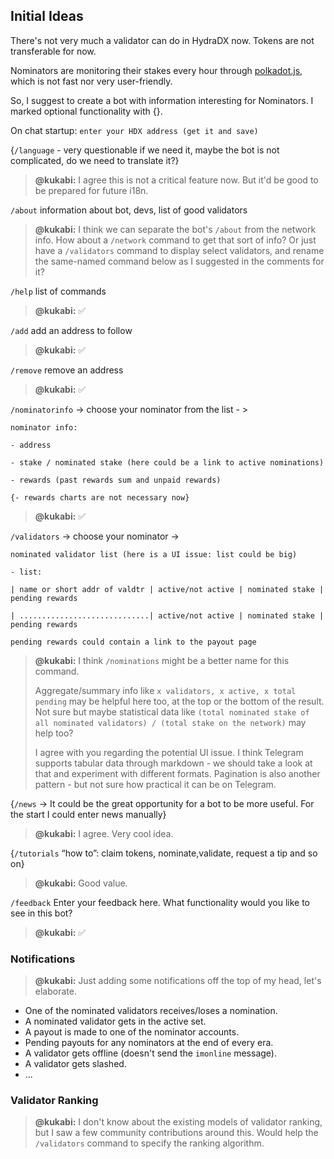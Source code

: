 ## Initial Ideas

There's not very much a validator can do in HydraDX now. Tokens are not transferable for now.

Nominators are monitoring their stakes every hour through [polkadot.js](https://polkadot.js.org/apps/?rpc=wss%3A%2F%2Frpc-01.snakenet.hydradx.io#), which is not fast nor very user-friendly.

So, I suggest to create a bot with information interesting for Nominators.
I marked optional functionality with {}.

On chat startup: `enter your HDX address (get it and save)`

{`/language` - very questionable if we need it, maybe the bot is not complicated, do we need to translate it?}

> **@kukabi:** I agree this is not a critical feature now. But it'd be good to be prepared for future i18n.

`/about` information about bot, devs, list of good validators

> **@kukabi:** I think we can separate the bot's `/about` from the network info. How about a `/network` command to get that sort of info? Or just have a `/validators` command to display select validators, and rename the same-named command below as I suggested in the comments for it?

`/help` list of commands

> **@kukabi:** ✅

`/add` add an address to follow

> **@kukabi:** ✅

`/remove` remove an address 

> **@kukabi:** ✅

`/nominatorinfo` -> choose your nominator from the list - >

    nominator info:
     
    - address
     
    - stake / nominated stake (here could be a link to active nominations)

    - rewards (past rewards sum and unpaid rewards)
    
    {- rewards charts are not necessary now} 
    
> **@kukabi:** ✅

`/validators` -> choose your nominator ->
	
    nominated validator list (here is a UI issue: list could be big)
    
    - list:
    
    | name or short addr of valdtr | active/not active | nominated stake | pending rewards
	
	| .............................| active/not active | nominated stake | pending rewards
	
	pending rewards could contain a link to the payout page

> **@kukabi:** I think `/nominations` might be a better name for this command.
> 
> Aggregate/summary info like `x validators, x active, x total pending` may be helpful here too, at the top or the bottom of the result. Not sure but maybe statistical data like `(total nominated stake of all nominated validators) / (total stake on the network)` may help too?
>
> I agree with you regarding the potential UI issue. I think Telegram supports tabular data through markdown - we should take a look at that and experiment with different formats. Pagination is also another pattern - but not sure how practical it can be on Telegram.

{`/news` -> It could be the great opportunity for a bot to be more useful. For the start I could enter news manually}

> **@kukabi:** I agree. Very cool idea.

{`/tutorials` “how to”: claim tokens, nominate,validate, request a tip and so on}

> **@kukabi:** Good value.

`/feedback` Enter your feedback here. What functionality would you like to see in this bot?

> **@kukabi:** ✅

### Notifications

> **@kukabi:** Just adding some notifications off the top of my head, let's elaborate.

- One of the nominated validators receives/loses a nomination.
- A nominated validator gets in the active set.
- A payout is made to one of the nominator accounts.
- Pending payouts for any nominators at the end of every era.
- A validator gets offline (doesn't send the `imonline` message).
- A validator gets slashed.
- ...

### Validator Ranking

> **@kukabi:** I don't know about the existing models of validator ranking, but I saw a few community contributions around this. Would help the `/validators` command to specify the ranking algorithm.